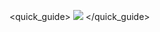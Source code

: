 <quick_guide>
![](http://static.energysistem.com/images/manuals/39789/5411d64661bbf.jpg
)
</quick_guide>


